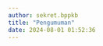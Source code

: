 ```yaml
---
author: sekret.bppkb
title: "Pengumuman"
date: 2024-08-01 01:52:36
---
```


<script>
    const items = [
        {
            title: "Barcode Layanan",
            thumbnail: "/images/nz9zJ7nG9CYWmE2yjXWk.png",
            date: "1 Agustus 2024"
        },
        {
            title: "Call For Papers Journal",
            thumbnail: "/images/bbL4WEPMa74zvzHrq84o.png",
            date: "1 Agustus 2024"
        },
        {
            title: "Layanan HKI",
            thumbnail: "/images/nz9zJ7nG9CYWmE2yjXWk.png",
            date: "1 Agustus 2024"
        },
        {
            title: "Layanan Pertek Izin Penelitian/Pendataan",
            thumbnail: "/images/WCSs5BzX3HTd2QaD3po7.png",
            date: "1 Agustus 2024"
        }
    ];
</script>


<div class="container p-6 mx-auto grid grid-cols-1 md:grid-cols-2 lg:grid-cols-4 gap-4 lg:gap-8" id="announcement-list"></div>

<script>
    const announcementContainer = document.getElementById('announcement-list');

    items.forEach(item => {
        const div = document.createElement('div');
        div.className = 'group relative overflow-hidden rounded-lg shadow-md transition duration-500 ease-in-out cursor-pointer';
        div.style.width = 'auto';
        div.style.height = '55vh';
        div.style.padding = '0'; 
        div.style.margin = '0';  
        div.innerHTML = `
            <img src="${item.thumbnail}" alt="${item.title}" 
                class="rounded-lg shadow-sm object-cover transform group-hover:scale-105 transition duration-500 ease-in-out h-full" 
                style="width: 100%; height: 100%; margin: 0; padding: 0;"/>
            <div class="absolute inset-0 bg-black bg-opacity-50 opacity-0 group-hover:opacity-100 transition duration-500 ease-in-out flex flex-col justify-center items-center text-white">
                <div class="text-base font-semibold mb-2 p-8 text-center">${item.title}</div>
                <div class="text-sm">${item.date}</div>
            </div>
        `;
        announcementContainer.appendChild(div);
    });
</script>
